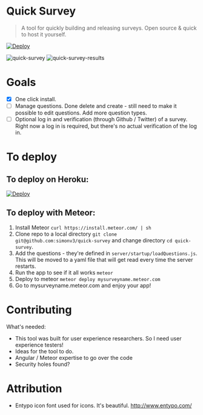 # Quick Survey

> A tool for quickly building and releasing surveys. Open source & quick to host it yourself.

[![Deploy](https://www.herokucdn.com/deploy/button.svg)](https://heroku.com/deploy?template=https://github.com/simonv3/quick-survey/tree/develop)

![quick-survey](http://i.imgur.com/MaYWf4J.png)
![quick-survey-results](http://i.imgur.com/4elbHfe.png)

# Goals

* [x] One click install.
* [ ] Manage questions. Done delete and create - still need to make it possible to edit questions. Add more question types.
* [ ] Optional log in and verification (through Github / Twitter) of a survey. Right now a log in is required, but there's no actual verification of the log in.

# To deploy

## To deploy on Heroku:

[![Deploy](https://www.herokucdn.com/deploy/button.svg)](https://heroku.com/deploy?template=https://github.com/simonv3/quick-survey/tree/develop)

## To deploy with Meteor:

1. Install Meteor `curl https://install.meteor.com/ | sh`
2. Clone repo to a local directory `git clone git@github.com:simonv3/quick-survey` and change directory `cd quick-survey`.
3. Add the questions - they're defined in `server/startup/loadQuestions.js`. This will be moved to a yaml file that will get read every time the server restarts.
4. Run the app to see if it all works `meteor`
5. Deploy to meteor `meteor deploy mysurveyname.meteor.com`
6. Go to mysurveyname.meteor.com and enjoy your app!

# Contributing

What's needed:

* This tool was built for user experience researchers. So I need user experience testers!
* Ideas for the tool to do.
* Angular / Meteor expertise to go over the code
* Security holes found?

# Attribution

* Entypo icon font used for icons. It's beautiful. http://www.entypo.com/
